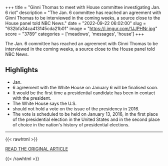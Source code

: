 +++
title = "Ginni Thomas to meet with House committee investigating Jan. 6 riot"
description = "The Jan. 6 committee has reached an agreement with Ginni Thomas to be interviewed in the coming weeks, a source close to the House panel told NBC News."
date = "2022-09-22 06:02:00"
slug = "632bfa34ca413145cda21b01"
image = "https://i.imgur.com/1JJPHNr.jpg"
score = "3789"
categories = ['meadows', 'messages', 'house']
+++

The Jan. 6 committee has reached an agreement with Ginni Thomas to be interviewed in the coming weeks, a source close to the House panel told NBC News.

## Highlights

- Jan.
- 6 agreement with the White House on January 6 will be finalised soon.
- It would be the first time a presidential candidate has been in contact with the president.
- The White House says the U.S.
- should not hold a vote on the issue of the presidency in 2016.
- The vote is scheduled to be held on January 13, 2016, in the first place of the presidential election in the United States and in the second place of choice in the nation's history of presidential elections.

---

{{< rawhtml >}}
  <p class="article-category">
    <a target="_blank" href="https://www.nbcnews.com/politics/congress/ginni-thomas-meet-house-committee-investigating-jan-6-riot-rcna48861">READ THE ORIGINAL ARTICLE</a>
  </p>
{{< /rawhtml >}}
